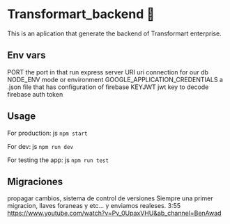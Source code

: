 # Transformart_backend 🦋
This is an aplication that generate the backend of Transformart enterprise.
## Env vars
  PORT the port in that run express server
  URI uri connection for our db
  NODE_ENV mode or environment
  GOOGLE_APPLICATION_CREDENTIALS a .json file that has configuration of firebase
  KEYJWT jwt key to decode firebase auth token
## Usage
For production:
js ``
  npm start
``

For dev:
js ``
  npm run dev
``

For testing the app:
js ``
  npm run test
``
## Migraciones
  propagar cambios, sistema de control de versiones
  Siempre una primer migracion, llaves foraneas y etc... y enviamos realeses.
3:55 https://www.youtube.com/watch?v=Pv_0UpaxVHU&ab_channel=BenAwad